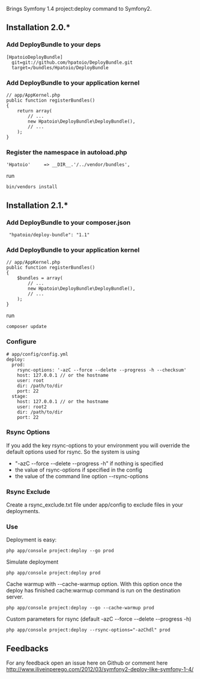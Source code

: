 Brings Symfony 1.4 project:deploy command to Symfony2.

## Installation 2.0.*

###  Add DeployBundle to your deps

    [HpatoioDeployBundle]
      git=git://github.com/hpatoio/DeployBundle.git
      target=/bundles/Hpatoio/DeployBundle
      
### Add DeployBundle to your application kernel

    // app/AppKernel.php
    public function registerBundles()
    {
        return array(
            // ...
            new Hpatoio\DeployBundle\DeployBundle(),
            // ...
        );
    }
    
### Register the namespace in autoload.php

    'Hpatoio'     => __DIR__.'/../vendor/bundles',
    
run 

    bin/vendors install
    
## Installation 2.1.*

###  Add DeployBundle to your composer.json

     "hpatoio/deploy-bundle": "1.1"
      
### Add DeployBundle to your application kernel

    // app/AppKernel.php
    public function registerBundles()
    {
        $bundles = array(
            // ...
            new Hpatoio\DeployBundle\DeployBundle(),
            // ...
        );
    }
    
run 

    composer update

### Configure

    # app/config/config.yml
    deploy:
      prod:
        rsync-options: '-azC --force --delete --progress -h --checksum'
        host: 127.0.0.1 // or the hostname
        user: root
        dir: /path/to/dir
        port: 22
      stage:
        host: 127.0.0.1 // or the hostname
        user: root2
        dir: /path/to/dir
        port: 22

### Rsync Options

If you add the key rsync-options to your environment you will override the default options used for rsync. So the system is using 

* "-azC --force --delete --progress -h" if nothing is specified
* the value of rsync-options if specified in the config
* the value of the command line option --rsync-options
    
### Rsync Exclude

Create a rsync_exclude.txt file under app/config to exclude files in your deployments.

### Use

Deployment is easy: 

    php app/console project:deploy --go prod

Simulate deployment

    php app/console project:deploy prod
    
Cache warmup with --cache-warmup option. With this option once the deploy has finished cache:warmup command is run on the destination server.   

    php app/console project:deploy --go --cache-warmup prod
    
Custom parameters for rsync (default -azC --force --delete --progress -h) 

    php app/console project:deploy --rsync-options="-azChdl" prod

## Feedbacks

For any feedback open an issue here on Github or comment here http://www.iliveinperego.com/2012/03/symfony2-deploy-like-symfony-1-4/    

